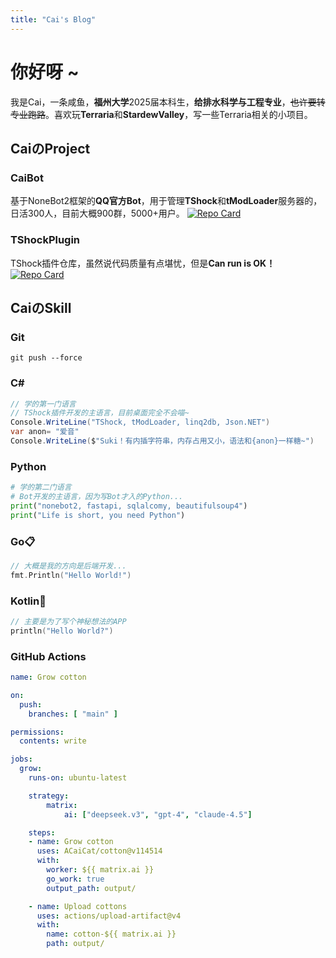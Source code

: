 ```yaml
---
title: "Cai's Blog"
---
```

<div style="text-align: left;">

# 你好呀 ~

我是Cai，一条咸鱼，**福州大学**2025届本科生，**给排水科学与工程专业**，~~也许要转专业跑路~~。喜欢玩**Terraria**和**StardewValley**，写一些Terraria相关的小项目。

## CaiのProject
### CaiBot
基于NoneBot2框架的**QQ官方Bot**，用于管理**TShock**和**tModLoader**服务器的，日活300人，目前大概900群，5000+用户。
[![Repo Card](https://github-readme-stats.vercel.app/api/pin/?username=UnrealMultiple&repo=CaiBotLite)](https://github.com/UnrealMultiple/CaiBotLite)

### TShockPlugin
TShock插件仓库，虽然说代码质量有点堪忧，但是**Can run is OK！**
[![Repo Card](https://github-readme-stats.vercel.app/api/pin/?username=UnrealMultiple&repo=TShockPlugin)](https://github.com/UnrealMultiple/TShockPlugin)


## CaiのSkill
### Git
```shell
git push --force
```

### C#
```csharp
// 学的第一门语言
// TShock插件开发的主语言，目前桌面完全不会喵~
Console.WriteLine("TShock, tModLoader, linq2db, Json.NET")
var anon= "爱音"
Console.WriteLine($"Suki！有内插字符串，内存占用又小，语法和{anon}一样糖~")
```

### Python
```python
# 学的第二门语言
# Bot开发的主语言，因为写Bot才入的Python...
print("nonebot2, fastapi, sqlalcomy, beautifulsoup4")
print("Life is short, you need Python")
```

### Go📋 
```go
// 大概是我的方向是后端开发...
fmt.Println("Hello World!")
```

### Kotlin🚧
```kotlin
// 主要是为了写个神秘想法的APP
println("Hello World?")
```

### GitHub Actions
```yaml
name: Grow cotton

on:
  push:
    branches: [ "main" ]

permissions:
  contents: write

jobs:
  grow:
    runs-on: ubuntu-latest

    strategy:
        matrix:
            ai: ["deepseek.v3", "gpt-4", "claude-4.5"]

    steps:
    - name: Grow cotton
      uses: ACaiCat/cotton@v114514
      with:
        worker: ${{ matrix.ai }}
        go_work: true
        output_path: output/

    - name: Upload cottons
      uses: actions/upload-artifact@v4
      with:
        name: cotton-${{ matrix.ai }}
        path: output/

```

</div>